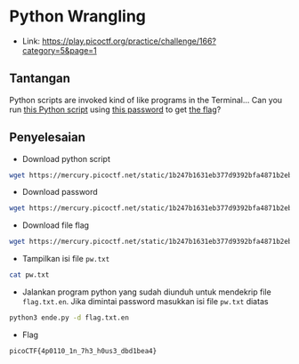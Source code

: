 # Python Wrangling
- Link: https://play.picoctf.org/practice/challenge/166?category=5&page=1

## Tantangan
Python scripts are invoked kind of like programs in the Terminal... Can you run [this Python script](https://mercury.picoctf.net/static/1b247b1631eb377d9392bfa4871b2eb1/ende.py) using [this password](https://mercury.picoctf.net/static/1b247b1631eb377d9392bfa4871b2eb1/pw.txt) to get [the flag](https://mercury.picoctf.net/static/1b247b1631eb377d9392bfa4871b2eb1/flag.txt.en)?

## Penyelesaian
- Download python script
```sh
wget https://mercury.picoctf.net/static/1b247b1631eb377d9392bfa4871b2eb1/ende.py
```

- Download password
```sh
wget https://mercury.picoctf.net/static/1b247b1631eb377d9392bfa4871b2eb1/pw.txt
```

- Download file flag
```sh
wget https://mercury.picoctf.net/static/1b247b1631eb377d9392bfa4871b2eb1/flag.txt.en
```

- Tampilkan isi file `pw.txt`
```sh
cat pw.txt 
```

- Jalankan program python yang sudah diunduh untuk mendekrip file `flag.txt.en`. Jika dimintai password masukkan isi file `pw.txt` diatas
```sh
python3 ende.py -d flag.txt.en
```

- Flag
```sh
picoCTF{4p0110_1n_7h3_h0us3_dbd1bea4}
```
